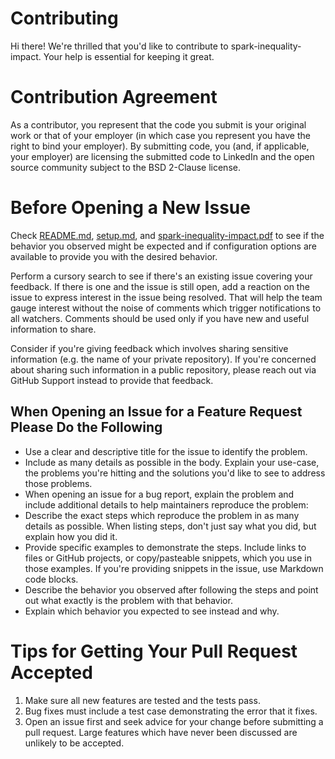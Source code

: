 Contributing
============
Hi there! We're thrilled that you'd like to contribute to spark-inequality-impact.
Your help is essential for keeping it great.

Contribution Agreement
======================

As a contributor, you represent that the code you submit is your
original work or that of your employer (in which case you represent
you have the right to bind your employer).  By submitting code, you
(and, if applicable, your employer) are licensing the submitted code
to LinkedIn and the open source community subject to the BSD 2-Clause
license.

Before Opening a New Issue
==========================
Check [README.md](./README.md), [setup.md](./setup.md), and [spark-inequality-impact.pdf](./spark-inequality-impact/src/main/tex/spark-inequality-impact.pdf) to see if the
behavior you observed might be expected and if configuration options
are available to provide you with the desired behavior.

Perform a cursory search to see if there's an existing issue covering your
feedback. If there is one and the issue is still open, add a reaction on the
issue to express interest in the issue being resolved. That will help the team
gauge interest without the noise of comments which trigger notifications to all
watchers. Comments should be used only if you have new and useful information
to share.

Consider if you're giving feedback which involves sharing sensitive information
(e.g. the name of your private repository). If you're concerned about sharing
such information in a public repository, please reach out via GitHub Support
instead to provide that feedback.

When Opening an Issue for a Feature Request Please Do the Following
-------------------------------------------------------------------
* Use a clear and descriptive title for the issue to identify the problem.
* Include as many details as possible in the body. Explain your use-case, the problems you're hitting and the solutions you'd like to see to address those problems.
* When opening an issue for a bug report, explain the problem and include additional details to help maintainers reproduce the problem:
* Describe the exact steps which reproduce the problem in as many details as possible. When listing steps, don't just say what you did, but explain how you did it.
* Provide specific examples to demonstrate the steps. Include links to files or GitHub projects, or copy/pasteable snippets, which you use in those examples. If you're providing snippets in the issue, use Markdown code blocks.
* Describe the behavior you observed after following the steps and point out what exactly is the problem with that behavior.
* Explain which behavior you expected to see instead and why.


Tips for Getting Your Pull Request Accepted
===========================================

1. Make sure all new features are tested and the tests pass.
2. Bug fixes must include a test case demonstrating the error that it
   fixes.
3. Open an issue first and seek advice for your change before
   submitting a pull request. Large features which have never been
   discussed are unlikely to be accepted.
